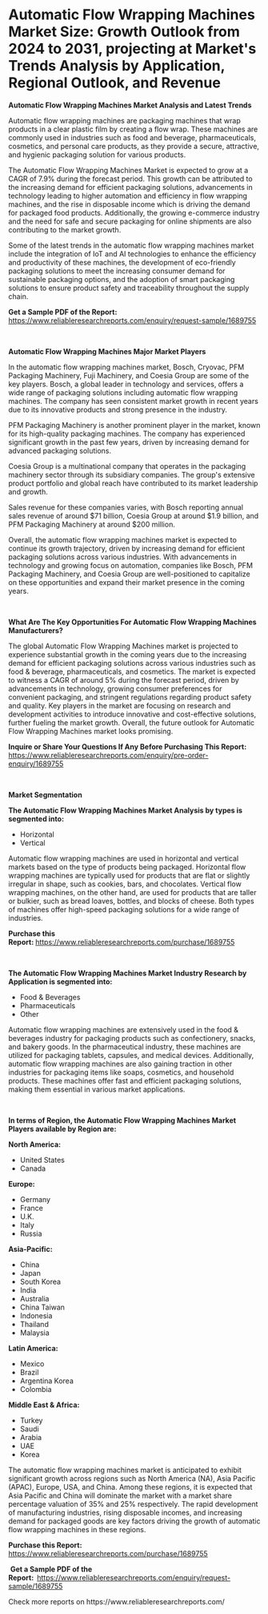 <p><h1>Automatic Flow Wrapping Machines Market Size: Growth Outlook from 2024 to 2031, projecting at Market's Trends Analysis by Application, Regional Outlook, and Revenue</h1></p><p><strong>Automatic Flow Wrapping Machines Market Analysis and Latest Trends</strong></p>
<p><p>Automatic flow wrapping machines are packaging machines that wrap products in a clear plastic film by creating a flow wrap. These machines are commonly used in industries such as food and beverage, pharmaceuticals, cosmetics, and personal care products, as they provide a secure, attractive, and hygienic packaging solution for various products.</p><p>The Automatic Flow Wrapping Machines Market is expected to grow at a CAGR of 7.9% during the forecast period. This growth can be attributed to the increasing demand for efficient packaging solutions, advancements in technology leading to higher automation and efficiency in flow wrapping machines, and the rise in disposable income which is driving the demand for packaged food products. Additionally, the growing e-commerce industry and the need for safe and secure packaging for online shipments are also contributing to the market growth.</p><p>Some of the latest trends in the automatic flow wrapping machines market include the integration of IoT and AI technologies to enhance the efficiency and productivity of these machines, the development of eco-friendly packaging solutions to meet the increasing consumer demand for sustainable packaging options, and the adoption of smart packaging solutions to ensure product safety and traceability throughout the supply chain.</p></p>
<p><strong>Get a Sample PDF of the Report:&nbsp;</strong> <a href="https://www.reliableresearchreports.com/enquiry/request-sample/1689755">https://www.reliableresearchreports.com/enquiry/request-sample/1689755</a></p>
<p>&nbsp;</p>
<p><strong>Automatic Flow Wrapping Machines Major Market Players</strong></p>
<p><p>In the automatic flow wrapping machines market, Bosch, Cryovac, PFM Packaging Machinery, Fuji Machinery, and Coesia Group are some of the key players. Bosch, a global leader in technology and services, offers a wide range of packaging solutions including automatic flow wrapping machines. The company has seen consistent market growth in recent years due to its innovative products and strong presence in the industry.</p><p>PFM Packaging Machinery is another prominent player in the market, known for its high-quality packaging machines. The company has experienced significant growth in the past few years, driven by increasing demand for advanced packaging solutions.</p><p>Coesia Group is a multinational company that operates in the packaging machinery sector through its subsidiary companies. The group's extensive product portfolio and global reach have contributed to its market leadership and growth.</p><p>Sales revenue for these companies varies, with Bosch reporting annual sales revenue of around $71 billion, Coesia Group at around $1.9 billion, and PFM Packaging Machinery at around $200 million.</p><p>Overall, the automatic flow wrapping machines market is expected to continue its growth trajectory, driven by increasing demand for efficient packaging solutions across various industries. With advancements in technology and growing focus on automation, companies like Bosch, PFM Packaging Machinery, and Coesia Group are well-positioned to capitalize on these opportunities and expand their market presence in the coming years.</p></p>
<p>&nbsp;</p>
<p><strong>What Are The Key Opportunities For Automatic Flow Wrapping Machines Manufacturers?</strong></p>
<p><p>The global Automatic Flow Wrapping Machines market is projected to experience substantial growth in the coming years due to the increasing demand for efficient packaging solutions across various industries such as food & beverage, pharmaceuticals, and cosmetics. The market is expected to witness a CAGR of around 5% during the forecast period, driven by advancements in technology, growing consumer preferences for convenient packaging, and stringent regulations regarding product safety and quality. Key players in the market are focusing on research and development activities to introduce innovative and cost-effective solutions, further fueling the market growth. Overall, the future outlook for Automatic Flow Wrapping Machines market looks promising.</p></p>
<p><strong>Inquire or Share Your Questions If Any Before Purchasing This Report:</strong> <a href="https://www.reliableresearchreports.com/enquiry/pre-order-enquiry/1689755">https://www.reliableresearchreports.com/enquiry/pre-order-enquiry/1689755</a></p>
<p>&nbsp;</p>
<p><strong>Market Segmentation</strong></p>
<p><strong>The Automatic Flow Wrapping Machines Market Analysis by types is segmented into:</strong></p>
<p><ul><li>Horizontal</li><li>Vertical</li></ul></p>
<p><p>Automatic flow wrapping machines are used in horizontal and vertical markets based on the type of products being packaged. Horizontal flow wrapping machines are typically used for products that are flat or slightly irregular in shape, such as cookies, bars, and chocolates. Vertical flow wrapping machines, on the other hand, are used for products that are taller or bulkier, such as bread loaves, bottles, and blocks of cheese. Both types of machines offer high-speed packaging solutions for a wide range of industries.</p></p>
<p><strong>Purchase this Report:&nbsp;</strong><a href="https://www.reliableresearchreports.com/purchase/1689755">https://www.reliableresearchreports.com/purchase/1689755</a></p>
<p>&nbsp;</p>
<p><strong>The Automatic Flow Wrapping Machines Market Industry Research by Application is segmented into:</strong></p>
<p><ul><li>Food & Beverages</li><li>Pharmaceuticals</li><li>Other</li></ul></p>
<p><p>Automatic flow wrapping machines are extensively used in the food & beverages industry for packaging products such as confectionery, snacks, and bakery goods. In the pharmaceutical industry, these machines are utilized for packaging tablets, capsules, and medical devices. Additionally, automatic flow wrapping machines are also gaining traction in other industries for packaging items like soaps, cosmetics, and household products. These machines offer fast and efficient packaging solutions, making them essential in various market applications.</p></p>
<p>&nbsp;</p>
<p><strong>In terms of Region, the Automatic Flow Wrapping Machines Market Players available by Region are:</strong></p>
<p>
    <p> <strong> North America: </strong>
        <ul>
            <li>United States</li>
            <li>Canada</li>
        </ul>
        </p> 
    <p> <strong> Europe: </strong>
        <ul>
            <li>Germany</li>
            <li>France</li>
            <li>U.K.</li>
            <li>Italy</li>
            <li>Russia</li>
        </ul>
        </p> 
    <p> <strong> Asia-Pacific: </strong>
        <ul>
            <li>China</li>
            <li>Japan</li>
            <li>South Korea</li>
            <li>India</li>
            <li>Australia</li>
            <li>China Taiwan</li>
            <li>Indonesia</li>
            <li>Thailand</li>
            <li>Malaysia</li>
        </ul>
        </p> 
    <p> <strong> Latin America: </strong>
        <ul>
            <li>Mexico</li>
            <li>Brazil</li>
            <li>Argentina Korea</li>
            <li>Colombia</li>
        </ul>
        </p> 
    <p> <strong> Middle East & Africa: </strong>
        <ul>
            <li>Turkey</li>
            <li>Saudi</li>
            <li>Arabia</li>
            <li>UAE</li>
            <li>Korea</li>
        </ul>
    </p>
    </p>
<p><p>The automatic flow wrapping machines market is anticipated to exhibit significant growth across regions such as North America (NA), Asia Pacific (APAC), Europe, USA, and China. Among these regions, it is expected that Asia Pacific and China will dominate the market with a market share percentage valuation of 35% and 25% respectively. The rapid development of manufacturing industries, rising disposable incomes, and increasing demand for packaged goods are key factors driving the growth of automatic flow wrapping machines in these regions.</p></p>
<p><strong>Purchase this Report: </strong><a href="https://www.reliableresearchreports.com/purchase/1689755">https://www.reliableresearchreports.com/purchase/1689755</a></p>
<p>&nbsp;<strong>Get a Sample PDF of the Report:&nbsp;&nbsp;</strong><a href="https://www.reliableresearchreports.com/enquiry/request-sample/1689755">https://www.reliableresearchreports.com/enquiry/request-sample/1689755</a></p>
<p><strong></strong></p>
<p>Check more reports on https://www.reliableresearchreports.com/</p>